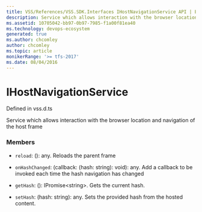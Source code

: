 ```yaml
---
title: VSS/References/VSS.SDK.Interfaces IHostNavigationService API | Extensions for Azure DevOps Services
description: Service which allows interaction with the browser location and navigation of the host frame
ms.assetid: 10705042-bb97-0b97-7985-f1a00f81ea40
ms.technology: devops-ecosystem
generated: true
ms.author: chcomley
author: chcomley
ms.topic: article
monikerRange: '>= tfs-2017'
ms.date: 08/04/2016
---
```


# IHostNavigationService

Defined in vss.d.ts

Service which allows interaction with the browser location and navigation of the host frame

### Members

- `reload`: (): any. Reloads the parent frame

- `onHashChanged`: (callback: (hash: string): void): any. Add a callback to be invoked each time the hash navigation has changed

- `getHash`: (): IPromise&lt;string&gt;. Gets the current hash.

- `setHash`: (hash: string): any. Sets the provided hash from the hosted content.

